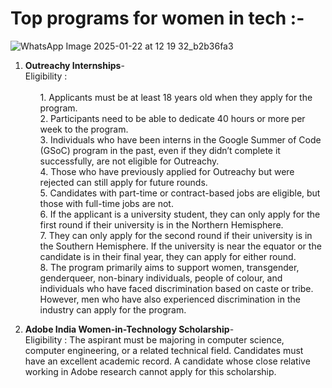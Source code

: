 # Top programs for women in tech :-
![WhatsApp Image 2025-01-22 at 12 19 32_b2b36fa3](https://github.com/user-attachments/assets/9932b2c8-586b-43dd-9715-863a4599a11b)


1. **Outreachy Internships**-
 <br>Eligibility :
   <ol><br>1. Applicants must be at least 18 years old when they apply for the program.
   <br>2. Participants need to be able to dedicate 40 hours or more per week to the program.
   <br>3. Individuals who have been interns in the Google Summer of Code (GSoC) program in the past, even if they didn’t complete it 
   successfully, are not eligible for Outreachy.
   <br>4. Those who have previously applied for Outreachy but were rejected can still apply for future rounds.
   <br>5. Candidates with part-time or contract-based jobs are eligible, but those with full-time jobs are not.
   <br>6. If the applicant is a university student, they can only apply for the first round if their university is in the Northern 
   Hemisphere. 
   <br>7. They can only apply for the second round if their university is in the Southern Hemisphere. If the university is near 
   the equator or the candidate is in their final year, they can apply for either round.
   <br>8. The program primarily aims to support women, transgender, genderqueer, non-binary individuals, people of colour, and individuals who have faced discrimination based on caste or tribe. However, men who have also experienced discrimination in the industry can apply for the program.
</ol>

2. **Adobe India Women-in-Technology Scholarship**-
   <br>Eligibility :
The aspirant must be majoring in computer science, computer engineering, or a related technical field.
Candidates must have an excellent academic record.
A candidate whose close relative working in Adobe research cannot apply for this scholarship.






